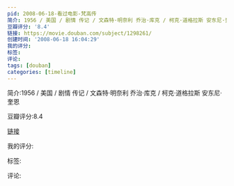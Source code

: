 ```yaml
---
pid: 2008-06-18-看过电影-梵高传
简介: 1956 / 美国 / 剧情 传记 / 文森特·明奈利 乔治·库克 / 柯克·道格拉斯 安东尼·奎恩
豆瓣评分: '8.4'
链接: https://movie.douban.com/subject/1298261/
创建时间: '2008-06-18 16:04:29'
我的评分:
标签:
评论:
tags: [douban]
categories: [timeline]
---
```

简介:1956 / 美国 / 剧情 传记 / 文森特·明奈利 乔治·库克 / 柯克·道格拉斯 安东尼·奎恩

豆瓣评分:8.4

[链接](https://movie.douban.com/subject/1298261/)

我的评分:

标签:

评论:

